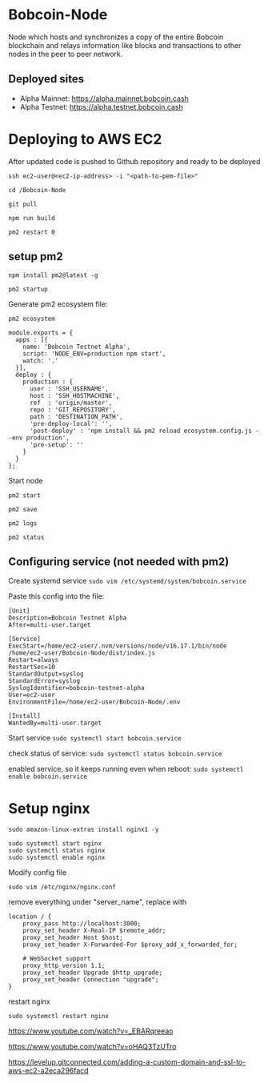 # Bobcoin-Node

Node which hosts and synchronizes a copy of the entire Bobcoin blockchain and relays information like blocks and transactions to other nodes in the peer to peer network.

## Deployed sites
- Alpha Mainnet: https://alpha.mainnet.bobcoin.cash
- Alpha Testnet: https://alpha.testnet.bobcoin.cash

# Deploying to AWS EC2

After updated code is pushed to Github repository and ready to be deployed

```
ssh ec2-user@<ec2-ip-address> -i "<path-to-pem-file>"

cd /Bobcoin-Node

git pull

npm run build

pm2 restart 0

```

## setup pm2

```
npm install pm2@latest -g

pm2 startup
```

Generate pm2 ecosystem file:

```
pm2 ecosystem
```

```
module.exports = {
  apps : [{
    name: 'Bobcoin Testnet Alpha',
    script: 'NODE_ENV=production npm start',
    watch: '.'
  }],
  deploy : {
    production : {
      user : 'SSH_USERNAME',
      host : 'SSH_HOSTMACHINE',
      ref  : 'origin/master',
      repo : 'GIT_REPOSITORY',
      path : 'DESTINATION_PATH',
      'pre-deploy-local': '',
      'post-deploy' : 'npm install && pm2 reload ecosystem.config.js --env production',
      'pre-setup': ''
    }
  }
};
```

Start node

```
pm2 start

pm2 save

pm2 logs

pm2 status
```

## Configuring service (not needed with pm2)

Create systemd service
`sudo vim /etc/systemd/system/bobcoin.service`

Paste this config into the file:

```
[Unit]
Description=Bobcoin Testnet Alpha
After=multi-user.target

[Service]
ExecStart=/home/ec2-user/.nvm/versions/node/v16.17.1/bin/node /home/ec2-user/Bobcoin-Node/dist/index.js
Restart=always
RestartSec=10
StandardOutput=syslog
StandardError=syslog
SyslogIdentifier=bobcoin-testnet-alpha
User=ec2-user
EnvironmentFile=/home/ec2-user/Bobcoin-Node/.env

[Install]
WantedBy=multi-user.target
```

Start service
`sudo systemctl start bobcoin.service`

check status of service:
`sudo systemctl status bobcoin.service`

enabled service, so it keeps running even when reboot:
`sudo systemctl enable bobcoin.service`

# Setup nginx

```
sudo amazon-linux-extras install nginx1 -y

sudo systemctl start nginx
sudo systemctl status nginx
sudo systemctl enable nginx
```

Modify config file

```
sudo vim /etc/nginx/nginx.conf
```

remove everything under "server_name", replace with

```
location / {
    proxy_pass http://localhost:3000;
    proxy_set_header X-Real-IP $remote_addr;
    proxy_set_header Host $host;
    proxy_set_header X-Forwarded-For $proxy_add_x_forwarded_for;

    # WebSocket support
    proxy_http_version 1.1;
    proxy_set_header Upgrade $http_upgrade;
    proxy_set_header Connection "upgrade";
}
```

restart nginx

```
sudo systemctl restart nginx
```

https://www.youtube.com/watch?v=_EBARqreeao

https://www.youtube.com/watch?v=oHAQ3TzUTro

https://levelup.gitconnected.com/adding-a-custom-domain-and-ssl-to-aws-ec2-a2eca296facd

